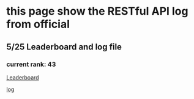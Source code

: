 # this page show the RESTful API log from official

## 5/25 Leaderboard and log file
### current rank: 43

[Leaderboard](https://docs.google.com/spreadsheets/d/1ei4dKaND2JF-fJBPXPgaQit5xc_KQzDhEP8UyGpRea8/edit?usp=sharing)

[log](https://docs.google.com/spreadsheets/d/1MOVoaUy45of2n_W1WR_OtxHR-_iFLVQtZrdvdR8Zoqg/edit?usp=sharing)
